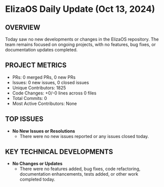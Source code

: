 # ElizaOS Daily Update (Oct 13, 2024)

## OVERVIEW 
Today saw no new developments or changes in the ElizaOS repository. The team remains focused on ongoing projects, with no features, bug fixes, or documentation updates completed.

## PROJECT METRICS
- PRs: 0 merged PRs, 0 new PRs
- Issues: 0 new issues, 0 closed issues
- Unique Contributors: 1825
- Code Changes: +0/-0 lines across 0 files
- Total Commits: 0
- Most Active Contributors: None

## TOP ISSUES
- **No New Issues or Resolutions**
  - There were no new issues reported or any issues closed today.

## KEY TECHNICAL DEVELOPMENTS
- **No Changes or Updates**
  - There were no features added, bug fixes, code refactoring, documentation enhancements, tests added, or other work completed today.